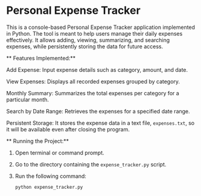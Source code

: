 # Personal Expense Tracker

This is a console-based Personal Expense Tracker application implemented in Python. The tool is meant to help users manage their daily expenses effectively. It allows adding, viewing, summarizing, and searching expenses, while persistently storing the data for future access.



** Features Implemented:**

Add Expense: Input expense details such as category, amount, and date.

View Expenses: Displays all recorded expenses grouped by category.

Monthly Summary: Summarizes the total expenses per category for a particular month.

Search by Date Range: Retrieves the expenses for a specified date range.

Persistent Storage: It stores the expense data in a text file, `expenses.txt`, so it will be available even after closing the program.


** Running the Project:**

1. Open terminal or command prompt.

2. Go to the directory containing the `expense_tracker.py` script.

3. Run the following command:
   ```bash
   python expense_tracker.py
